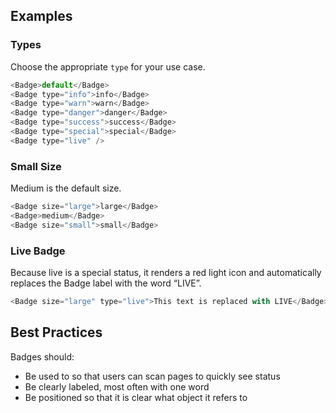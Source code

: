 ## Examples

### Types

Choose the appropriate `type` for your use case.

```js
<Badge>default</Badge>
<Badge type="info">info</Badge>
<Badge type="warn">warn</Badge>
<Badge type="danger">danger</Badge>
<Badge type="success">success</Badge>
<Badge type="special">special</Badge>
<Badge type="live" />
```

### Small Size

Medium is the default size.

```js
<Badge size="large">large</Badge>
<Badge>medium</Badge>
<Badge size="small">small</Badge>
```

### Live Badge

Because live is a special status, it renders a red light icon and automatically replaces the Badge label with the word &ldquo;LIVE&rdquo;. 

```js
<Badge size="large" type="live">This text is replaced with LIVE</Badge>
```

## Best Practices

Badges should:

* Be used to so that users can scan pages to quickly see status 
* Be clearly labeled, most often with one word
* Be positioned so that it is clear what object it refers to